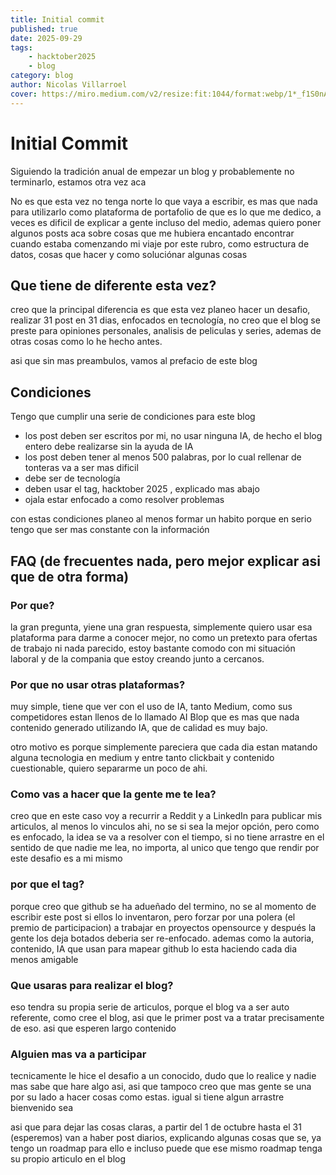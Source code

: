 ```yaml
---
title: Initial commit
published: true 
date: 2025-09-29
tags:
    - hacktober2025
    - blog 
category: blog 
author: Nicolas Villarroel
cover: https://miro.medium.com/v2/resize:fit:1044/format:webp/1*_f1S0nABkcPIyrsmv7DNhA.png
---
```

# Initial Commit

Siguiendo la tradición anual de empezar un blog y probablemente no terminarlo, estamos otra vez aca

No es que esta vez no tenga norte lo que vaya a escribir, es mas que nada para utilizarlo como plataforma de portafolio de que es lo que me dedico, a veces es dificil de explicar a gente incluso del medio, ademas quiero poner algunos posts aca sobre cosas que me hubiera encantado encontrar cuando estaba comenzando mi viaje por este rubro, como estructura de datos, cosas que hacer y como soluciónar algunas cosas
## Que tiene de diferente esta vez?

creo que la principal diferencia es que esta vez planeo hacer un desafio, realizar 31 post en 31 dias, enfocados en tecnología, no creo que el blog se preste para opiniones personales, analisis de peliculas y series, ademas de otras cosas como lo he hecho antes.

asi que sin mas preambulos, vamos al prefacio de este blog
## Condiciones

Tengo que cumplir una serie de condiciones para este blog

- los post deben ser escritos por mi, no usar ninguna IA, de hecho el blog entero debe realizarse sin la ayuda de IA
- los post deben tener al menos 500 palabras, por lo cual rellenar de tonteras va a ser mas dificil
- debe ser de tecnología
- deben usar el tag, hacktober 2025 , explicado mas abajo
- ojala estar enfocado a como resolver problemas

con estas condiciones planeo al menos formar un habito porque en serio tengo que ser mas constante con la información
## FAQ (de frecuentes nada, pero mejor explicar asi que de otra forma)
### Por que?

la gran pregunta, yiene una gran respuesta, simplemente quiero usar esa plataforma para darme a conocer mejor, no como un pretexto para ofertas de trabajo ni nada parecido, estoy bastante comodo con mi situación laboral y de la compania que estoy creando junto a cercanos.

### Por que no usar otras plataformas?

muy simple, tiene que ver con el uso de IA, tanto Medium, como sus competidores estan llenos de lo llamado AI Blop que es mas que nada contenido generado utilizando IA, que de calidad es muy bajo.

otro motivo es porque simplemente pareciera que cada dia estan matando alguna tecnologia en medium y entre tanto clickbait y contenido cuestionable, quiero separarme un poco de ahi.

### Como vas a hacer que la gente me te lea?

creo que en este caso voy a recurrir a Reddit y a LinkedIn para publicar mis articulos, al menos lo vinculos ahi, no se si sea la mejor opción, pero como es enfocado, la idea se va a resolver con el tiempo, si no tiene arrastre en el sentido de que nadie me lea, no importa, al unico que tengo que rendir por este desafio es a mi mismo

### por que el tag?

porque creo que github se ha adueñado del termino, no se al momento de escribir este post si ellos lo inventaron, pero forzar por una polera (el premio de participacion) a trabajar en proyectos opensource y después la gente los deja botados deberia ser re-enfocado. ademas como la autoria, contenido, IA que usan para mapear github lo esta haciendo cada dia menos amigable
### Que usaras para realizar el blog?

eso tendra su propia serie de articulos, porque el blog va a ser auto referente, como cree el blog, asi que le primer post va a tratar precisamente de eso. asi que esperen largo contenido

### Alguien mas va a participar

tecnicamente le hice el desafio a un conocido, dudo que lo realice y nadie mas sabe que hare algo asi, asi que tampoco creo que mas gente se una por su lado a hacer cosas como estas. igual si tiene algun arrastre bienvenido sea

asi que para dejar las cosas claras, a partir del 1 de octubre hasta el 31 (esperemos) van a haber post diarios, explicando algunas cosas que se, ya tengo un roadmap para ello e incluso puede que ese mismo roadmap tenga su propio articulo en el blog
